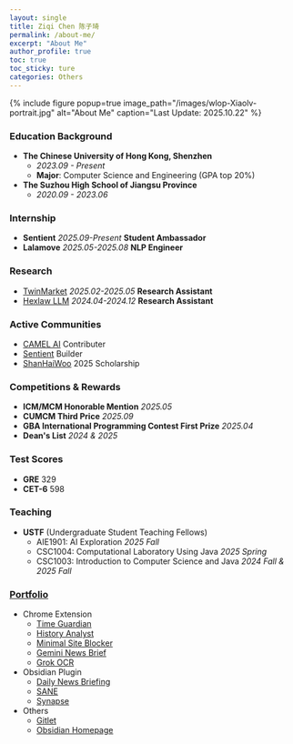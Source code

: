 ```yaml
---
layout: single
title: Ziqi Chen 陈子琦
permalink: /about-me/
excerpt: "About Me"
author_profile: true
toc: true
toc_sticky: ture
categories: Others
---
```

{% include figure popup=true image_path="/images/wlop-Xiaolv-portrait.jpg" alt="About Me" caption="Last Update: 2025.10.22" %}

### Education Background
- **The Chinese University of Hong Kong, Shenzhen**
    - *2023.09 - Present*
    - **Major**: Computer Science and Engineering (GPA top 20%)
- **The Suzhou High School of Jiangsu Province**
    - *2020.09 - 2023.06*

### Internship
- **Sentient**  *2025.09-Present* **Student Ambassador**
- **Lalamove**  *2025.05-2025.08*  **NLP Engineer**

### Research
- [TwinMarket](https://arxiv.org/abs/2502.01506)  *2025.02-2025.05*  **Research Assistant**
- [Hexlaw LLM](https://hexlaw.hexai.tech)  *2024.04-2024.12*  **Research Assistant**

### Active Communities
- [CAMEL AI](https://www.camel-ai.org/) Contributer
- [Sentient](https://www.sentient.xyz/) Builder
- [ShanHaiWoo](https://www.shanhaiwoo.com/) 2025 Scholarship

### Competitions & Rewards
- **ICM/MCM Honorable Mention** *2025.05*
- **CUMCM Third Price** *2025.09*
- **GBA International Programming Contest First Prize** *2025.04*
- **Dean's List** *2024 & 2025*

### Test Scores
- **GRE** 329
- **CET-6** 598

### Teaching
- **USTF** (Undergraduate Student Teaching Fellows)
    - AIE1901: AI Exploration *2025 Fall*
    - CSC1004: Computational Laboratory Using Java *2025 Spring*
    - CSC1003: Introduction to Computer Science and Java *2024 Fall & 2025 Fall*

### [Portfolio](/portfolio/)
- Chrome Extension
    - [Time Guardian](https://chromewebstore.google.com/detail/time-guardian/nooddbcedmaojbhgebdcjdnkjbojjjeb)
    - [History Analyst](https://chromewebstore.google.com/detail/history-analyst/jajeniihjddcaaohplihdjjokefpgaof)
    - [Minimal Site Blocker](https://chromewebstore.google.com/detail/minimal-site-blocker/mfofjdhlkoelfhjlhahbbpplaodabadk)
    - [Gemini News Brief](https://chromewebstore.google.com/detail/gemini-news-brief/hficggpiebfkkdcodpknjdhhlinieddk)
    - [Grok OCR](https://chromewebstore.google.com/detail/grok-ocr/hcflmjbogncfihbaeppgophciaahgald)
- Obsidian Plugin
    - [Daily News Briefing](https://github.com/ChenziqiAdam/Daily-News-Briefing)
    - [SANE](https://github.com/ChenziqiAdam/SANE)
    - [Synapse](https://github.com/ChenziqiAdam/Synapse)
- Others
    - [Gitlet](https://github.com/ChenziqiAdam/cs61b-Gitlet)
    - [Obsidian Homepage](https://github.com/ChenziqiAdam/Obsidian-Homepage)